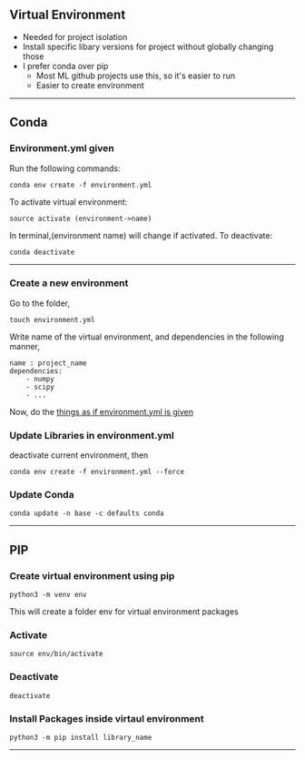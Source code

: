 ## **Virtual Environment**
- Needed for project isolation
- Install specific libary versions for project without globally changing those
- I prefer conda over pip
    - Most ML github projects use this, so it's easier to run
    - Easier to create environment

---
## **Conda**
### Environment.yml given
Run the following commands:
```
conda env create -f environment.yml
```
To activate virtual environment:
``` 
source activate (environment->name)
```
In terminal,(environment name) will change if activated.
To deactivate:
```
conda deactivate
 ```
 ---

### Create a new environment
Go to the folder,
```
touch environment.yml
```
Write name of the virtual environment, and dependencies in the following manner,
```
name : project_name
dependencies:
    - numpy
    - scipy
    - ...
```
Now, do the [things as if environment.yml is given](#environmentyml-given)

### Update Libraries in environment.yml
deactivate current environment, then
```
conda env create -f environment.yml --force
```

### Update Conda
```
conda update -n base -c defaults conda
```
---
## **PIP**
### Create virtual environment using pip
```
python3 -m venv env
```
This will create a folder env for virtual environment packages
### Activate 
```
source env/bin/activate
```
### Deactivate
```
deactivate
```
### Install Packages inside virtaul environment
```
python3 -m pip install library_name
```
---